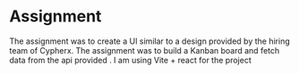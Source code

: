 # Assignment 

The assignment was to create a UI similar to a design provided by the hiring team of Cypherx. The assignment was to build a Kanban board and fetch data from the api provided . I am using Vite  + react for the project
